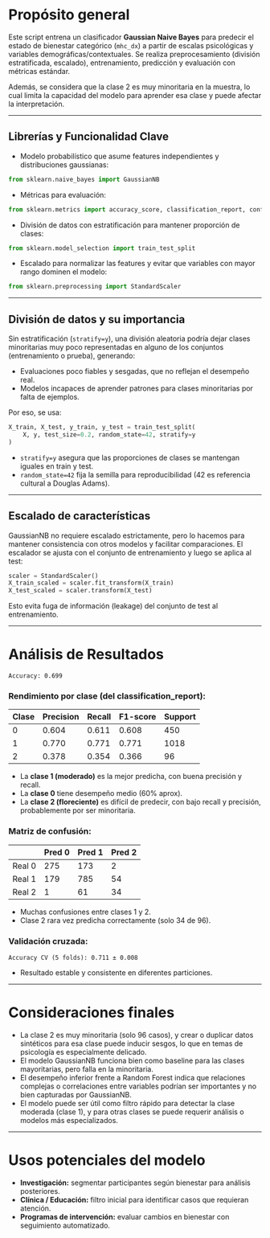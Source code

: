 
# Propósito general

Este script entrena un clasificador **Gaussian Naive Bayes** para predecir el estado de bienestar categórico (`mhc_dx`) a partir de escalas psicológicas y variables demográficas/contextuales. Se realiza preprocesamiento (división estratificada, escalado), entrenamiento, predicción y evaluación con métricas estándar.

Además, se considera que la clase 2 es muy minoritaria en la muestra, lo cual limita la capacidad del modelo para aprender esa clase y puede afectar la interpretación.

---

## Librerías y Funcionalidad Clave

* Modelo probabilístico que asume features independientes y distribuciones gaussianas:

```python
from sklearn.naive_bayes import GaussianNB
```

* Métricas para evaluación:

```python
from sklearn.metrics import accuracy_score, classification_report, confusion_matrix
```

* División de datos con estratificación para mantener proporción de clases:

```python
from sklearn.model_selection import train_test_split
```

* Escalado para normalizar las features y evitar que variables con mayor rango dominen el modelo:

```python
from sklearn.preprocessing import StandardScaler  
```

---

## División de datos y su importancia

Sin estratificación (`stratify=y`), una división aleatoria podría dejar clases minoritarias muy poco representadas en alguno de los conjuntos (entrenamiento o prueba), generando:

* Evaluaciones poco fiables y sesgadas, que no reflejan el desempeño real.
* Modelos incapaces de aprender patrones para clases minoritarias por falta de ejemplos.

Por eso, se usa:

```python
X_train, X_test, y_train, y_test = train_test_split(
    X, y, test_size=0.2, random_state=42, stratify=y
)
```

* `stratify=y` asegura que las proporciones de clases se mantengan iguales en train y test.
* `random_state=42` fija la semilla para reproducibilidad (42 es referencia cultural a Douglas Adams).

---

## Escalado de características

GaussianNB no requiere escalado estrictamente, pero lo hacemos para mantener consistencia con otros modelos y facilitar comparaciones. El escalador se ajusta con el conjunto de entrenamiento y luego se aplica al test:

```python
scaler = StandardScaler()
X_train_scaled = scaler.fit_transform(X_train)
X_test_scaled = scaler.transform(X_test)
```

Esto evita fuga de información (leakage) del conjunto de test al entrenamiento.

---

# Análisis de Resultados

```
Accuracy: 0.699
```

### Rendimiento por clase (del classification\_report):

| Clase | Precision | Recall | F1-score | Support |
| ----- | --------- | ------ | -------- | ------- |
| 0     | 0.604     | 0.611  | 0.608    | 450     |
| 1     | 0.770     | 0.771  | 0.771    | 1018    |
| 2     | 0.378     | 0.354  | 0.366    | 96      |

* La **clase 1 (moderado)** es la mejor predicha, con buena precisión y recall.
* La **clase 0** tiene desempeño medio (60% aprox).
* La **clase 2 (floreciente)** es difícil de predecir, con bajo recall y precisión, probablemente por ser minoritaria.

### Matriz de confusión:

|        | Pred 0 | Pred 1 | Pred 2 |
| ------ | ------ | ------ | ------ |
| Real 0 | 275    | 173    | 2      |
| Real 1 | 179    | 785    | 54     |
| Real 2 | 1      | 61     | 34     |

* Muchas confusiones entre clases 1 y 2.
* Clase 2 rara vez predicha correctamente (solo 34 de 96).

### Validación cruzada:

```
Accuracy CV (5 folds): 0.711 ± 0.008
```

* Resultado estable y consistente en diferentes particiones.

---

# Consideraciones finales

* La clase 2 es muy minoritaria (solo 96 casos), y crear o duplicar datos sintéticos para esa clase puede inducir sesgos, lo que en temas de psicología es especialmente delicado.
* El modelo GaussianNB funciona bien como baseline para las clases mayoritarias, pero falla en la minoritaria.
* El desempeño inferior frente a Random Forest indica que relaciones complejas o correlaciones entre variables podrían ser importantes y no bien capturadas por GaussianNB.
* El modelo puede ser útil como filtro rápido para detectar la clase moderada (clase 1), y para otras clases se puede requerir análisis o modelos más especializados.

---

# Usos potenciales del modelo

* **Investigación:** segmentar participantes según bienestar para análisis posteriores.
* **Clínica / Educación:** filtro inicial para identificar casos que requieran atención.
* **Programas de intervención:** evaluar cambios en bienestar con seguimiento automatizado.
